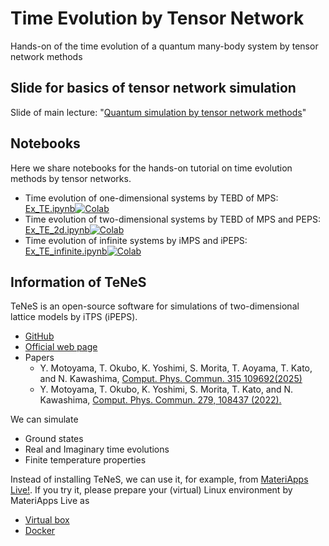 # Time Evolution by Tensor Network
Hands-on of the time evolution of a quantum many-body system by tensor network methods

## Slide for basics of tensor network simulation
Slide of main lecture: "[Quantum simulation by tensor network methods](slide/SQAI20250807.pdf)"

## Notebooks
Here we share notebooks for the hands-on tutorial on time evolution methods by tensor networks.

- Time evolution of one-dimensional systems by TEBD of MPS: [Ex_TE.ipynb](notebook/Ex_TE.ipynb)[![Colab](https://colab.research.google.com/assets/colab-badge.svg)](https://colab.research.google.com/github/TsuyoshiOkubo/time-evolution-by-tensor-network/blob/main/notebook/Ex_TE.ipynb)
- Time evolution of two-dimensional systems by TEBD of MPS and PEPS: [Ex_TE_2d.ipynb](notebook/Ex_TE_2d.ipynb)[![Colab](https://colab.research.google.com/assets/colab-badge.svg)](https://colab.research.google.com/github/TsuyoshiOkubo/time-evolution-by-tensor-network/blob/main/notebook/Ex_TE_2d.ipynb)
- Time evolution of infinite systems by iMPS and iPEPS: [Ex_TE_infinite.ipynb](notebook/Ex_TE_infinite.ipynb)[![Colab](https://colab.research.google.com/assets/colab-badge.svg)](https://colab.research.google.com/github/TsuyoshiOkubo/time-evolution-by-tensor-network/blob/main/notebook/Ex_TE_infinite.ipynb)


## Information of TeNeS
TeNeS is an open-source software for simulations of two-dimensional lattice models by iTPS (iPEPS).
- [GitHub](https://github.com/issp-center-dev/TeNeS)
- [Official web page](https://www.pasums.issp.u-tokyo.ac.jp/tenes/en)
- Papers
    - Y. Motoyama, T. Okubo, K. Yoshimi, S. Morita, T. Aoyama, T. Kato, and N. Kawashima, [Comput. Phys. Commun. 315 109692(2025)](https://doi.org/10.1016/j.cpc.2025.109692)
    - Y. Motoyama, T. Okubo, K. Yoshimi, S. Morita, T. Kato, and N. Kawashima, [Comput. Phys. Commun. 279, 108437 (2022).](https://doi.org/10.1016/j.cpc.2022.108437)
    
We can simulate 
- Ground states
- Real and Imaginary time evolutions
- Finite temperature properties

Instead of installing TeNeS, we can use it, for example, from [MateriApps Live!](https://github.com/cmsi/MateriAppsLive). If you try it, please prepare your (virtual) Linux environment by MateriApps Live as

* [Virtual box](https://github.com/cmsi/MateriAppsLive/wiki/GettingStartedOVA-en)
* [Docker](https://github.com/cmsi/MateriAppsLive/wiki/GettingStartedDocker-en)
